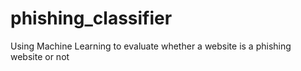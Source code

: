 # phishing_classifier
Using Machine Learning to evaluate whether a website is a phishing website or not
